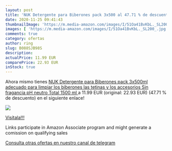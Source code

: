 ```yaml
---
layout: post
title: 'NUK Detergente para Biberones pack 3x500 al 47.71 % de descuento'
date: 2020-11-25 09:41:43
thumbnailImage: 'https://m.media-amazon.com/images/I/51Oa41BvKbL._SL200_.jpg'
images: [ 'https://m.media-amazon.com/images/I/51Oa41BvKbL._SL200_.jpg' ]
comments: true
category: ofertas
author: ring
slug: B088SJB98S
description:
actualPrice: 11.99 EUR
comparePrice: 22.93 EUR
inStock: true
---
```


Ahora mismo tienes [NUK Detergente para Biberones pack 3x500ml  adecuado para limpiar los biberones  las tetinas y los accesorios  Sin fragancia  pH neutro  Total 1500 ml ](https://www.amazon.es/dp/B088SJB98S/?tag=redken-21) a 11.99 EUR (original: 22.93 EUR) (47.71 %  de descuento) en el siguiente enlace!

[![](https://m.media-amazon.com/images/I/51Oa41BvKbL._SL200_.jpg)](https://www.amazon.es/dp/B088SJB98S/?tag=redken-21)

[Visítala!!!](https://www.amazon.es/dp/B088SJB98S/?tag=redken-21)

Links participate in Amazon Associate program and might generate a comission on qualifying sales

[Consulta otras ofertas en nuestro canal de telegram](https://t.me/s/ofertas25)
